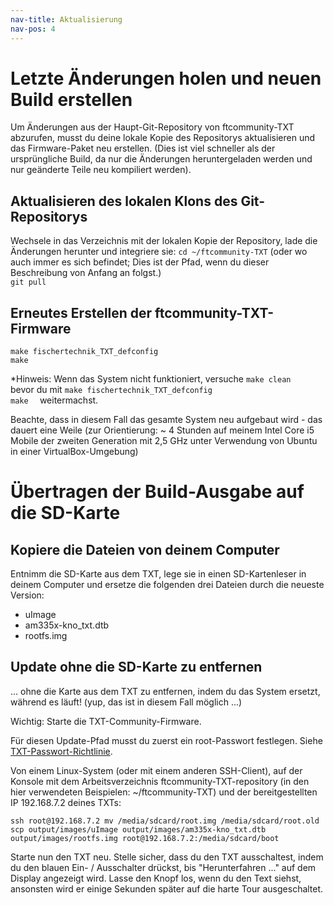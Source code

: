 ```yaml
---
nav-title: Aktualisierung
nav-pos: 4
---
```

# Letzte Änderungen holen und neuen Build erstellen
Um Änderungen aus der Haupt-Git-Repository von ftcommunity-TXT abzurufen, musst du deine lokale Kopie des Repositorys aktualisieren und das Firmware-Paket neu erstellen. (Dies ist viel schneller als der ursprüngliche Build, da nur die Änderungen heruntergeladen werden und nur geänderte Teile neu kompiliert werden).
## Aktualisieren des lokalen Klons des Git-Repositorys
Wechsele in das Verzeichnis mit der lokalen Kopie der Repository, lade die Änderungen herunter und integriere sie:
`cd ~/ftcommunity-TXT` (oder wo auch immer es sich befindet; Dies ist der Pfad, wenn du dieser Beschreibung von Anfang an folgst.)  
`git pull`

## Erneutes Erstellen der ftcommunity-TXT-Firmware
`make fischertechnik_TXT_defconfig  `  
`make  `

*Hinweis: Wenn das System nicht funktioniert, versuche
`make clean`  
bevor du mit
`make fischertechnik_TXT_defconfig`  
`make  `
weitermachst.

Beachte, dass in diesem Fall das gesamte System neu aufgebaut wird - das dauert eine Weile (zur Orientierung: ~ 4 Stunden auf meinem Intel Core i5 Mobile der zweiten Generation mit 2,5 GHz unter Verwendung von Ubuntu in einer VirtualBox-Umgebung)

# Übertragen der Build-Ausgabe auf die SD-Karte


## Kopiere die Dateien von deinem Computer
Entnimm die SD-Karte aus dem TXT, lege sie in einen SD-Kartenleser in deinem Computer und ersetze die folgenden drei Dateien durch die neueste Version:
- uImage
- am335x-kno_txt.dtb
- rootfs.img

## Update ohne die SD-Karte zu entfernen
... ohne die Karte aus dem TXT zu entfernen, indem du das System ersetzt, während es läuft! (yup, das ist in diesem Fall möglich ...)

Wichtig: Starte die TXT-Community-Firmware.

Für diesen Update-Pfad musst du zuerst ein root-Passwort festlegen. Siehe [TXT-Passwort-Richtlinie](../password-policy#enabeling-the-root-user).

Von einem Linux-System (oder mit einem anderen SSH-Client), auf der Konsole mit dem Arbeitsverzeichnis ftcommunity-TXT-repository (in den hier verwendeten Beispielen: ~/ftcommunity-TXT) und der bereitgestellten IP 192.168.7.2 deines TXTs:

`ssh root@192.168.7.2 mv /media/sdcard/root.img /media/sdcard/root.old`  
`scp output/images/uImage output/images/am335x-kno_txt.dtb output/images/rootfs.img root@192.168.7.2:/media/sdcard/boot`  

Starte nun den TXT neu. Stelle sicher, dass du den TXT ausschaltest, indem du den blauen Ein- / Ausschalter drückst, bis "Herunterfahren ..." auf dem Display angezeigt wird. Lasse den Knopf los, wenn du den Text siehst, ansonsten wird er einige Sekunden später auf die harte Tour ausgeschaltet.

